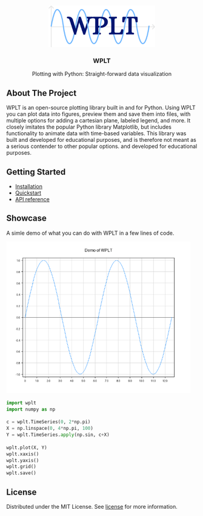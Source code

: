 <br />
<div align="center">
  <a href="https://github.com/Neobyte01/WPLT">
    <img src="assets/logo.png" alt="WPLT logo" height="110">
  </a>
  <h3 align="center">WPLT</h3>
  <p align="center">Plotting with Python: Straight-forward data visualization</p>
</div>

## About The Project

WPLT is an open-source plotting library built in and for Python. Using WPLT you can plot data into figures, preview them and save them into files, with multiple options for adding a cartesian plane, labeled legend, and more. It closely imitates the popular Python library Matplotlib, but includes functionality to animate data with time-based variables. This library was built and developed for educational purposes, and is therefore not meant as a serious contender to other popular options. and developed for educational purposes.

## Getting Started

- [Installation](https://github.com/Neobyte01/WPLT/wiki/Installation)
- [Quickstart](https://github.com/Neobyte01/WPLT/wiki/Quickstart)
- [API reference](https://github.com/Neobyte01/WPLT/wiki/API)

## Showcase

A simle demo of what you can do with WPLT in a few lines of code.

<div align="left">
  <img src="assets/showcase.png" alt="WPLT showcase" height=400 />
</div>

```python
import wplt
import numpy as np

c = wplt.TimeSeries(0, 2*np.pi)
X = np.linspace(0, 4*np.pi, 100)
Y = wplt.TimeSeries.apply(np.sin, c+X)

wplt.plot(X, Y)
wplt.xaxis()
wplt.yaxis()
wplt.grid()
wplt.save()
```

## License

Distributed under the MIT License. See [license](https://github.com/Neobyte01/WPLT/blob/main/LICENSE) for more information.
